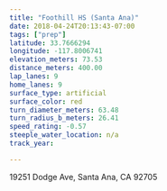 ```yaml
---
title: "Foothill HS (Santa Ana)"
date: 2018-04-24T20:13:43-07:00
tags: ["prep"]
latitude: 33.7666294
longitude: -117.8006741
elevation_meters: 73.53
distance_meters: 400.00
lap_lanes: 9
home_lanes: 9
surface_type: artificial
surface_color: red
turn_diameter_meters: 63.48
turn_radius_b_meters: 26.41
speed_rating: -0.57
steeple_water_location: n/a
track_year:

---
```

19251 Dodge Ave, Santa Ana, CA 92705
<!--more-->
